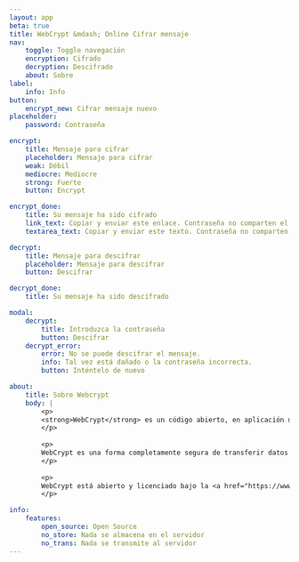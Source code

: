 ```yaml
---
layout: app
beta: true
title: WebCrypt &mdash; Online Cifrar mensaje
nav:
    toggle: Toggle navegación
    encryption: Cifrado
    decryption: Descifrado
    about: Sobre
label:
    info: Info
button:
    encrypt_new: Cifrar mensaje nuevo
placeholder:
    password: Contraseña

encrypt:
    title: Mensaje para cifrar
    placeholder: Mensaje para cifrar
    weak: Débil
    mediocre: Mediocre
    strong: Fuerte
    button: Encrypt

encrypt_done:
    title: Su mensaje ha sido cifrado
    link_text: Copiar y enviar este enlace. Contraseña no comparten el mismo canal que el enlace.
    textarea_text: Copiar y enviar este texto. Contraseña no comparten el mismo canal que el texto.

decrypt:
    title: Mensaje para descifrar
    placeholder: Mensaje para descifrar
    button: Descifrar

decrypt_done:
    title: Su mensaje ha sido descifrado

modal:
    decrypt:
        title: Introduzca la contraseña
        button: Descifrar
    decrypt_error:
        error: No se puede descifrar el mensaje.
        info: Tal vez está dañado o la contraseña incorrecta.
        button: Inténtelo de nuevo

about:
    title: Sobre Webcrypt
    body: |
        <p>
        <strong>WebCrypt</strong> es un código abierto, en aplicación de cifrado del navegador.
        </p>
        
        <p>
        WebCrypt es una forma completamente segura de transferir datos sensibles, como no hay mensajes almacenados en el servidor y para nada encrypt se transmite al servidor , todo el proceso de encriptación que está sucediendo en su navegador.
        </p>
        
        <p>
        WebCrypt está abierto y licenciado bajo la <a href="https://www.gnu.org/licenses/gpl.html">GNU GPL</a>. Lose basa en gran <a href="http://bitwiseshiftleft.github.io/sjcl/">Stanford Javascript Crypto Biblioteca</a> y alojado en <a href="https://github.com/elfet/webcrypt">GitHub</a> Páginas.
        </p>

info:
    features:
        open_source: Open Source
        no_store: Nada se almacena en el servidor
        no_trans: Nada se transmite al servidor
---
```

